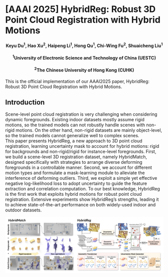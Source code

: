 # [AAAI 2025] HybridReg: Robust 3D Point Cloud Registration with Hybrid Motions

<h4 align = "center">Keyu Du<sup>1</sup>, Hao Xu<sup>2</sup>, Haipeng Li<sup>1</sup>, Hong Qu<sup>1</sup>, Chi-Wing Fu<sup>2</sup>, Shuaicheng Liu<sup>1</sup></h4>
<h4 align = "center"> <sup>1</sup>University of Electronic Science and Technology of China (UESTC)</center></h4>
<h4 align = "center"> <sup>2</sup>The Chinese University of Hong Kong (CUHK)</center></h4>

This is the official implementation of our AAAI2025 paper, HybridReg: Robust 3D Point Cloud Registration with Hybrid Motions.

## Introduction
Scene-level point cloud registration is very challenging when considering dynamic foregrounds. Existing indoor datasets mostly assume rigid motions, so the trained models can not robustly handle scenes with non-rigid motions. On the other hand, non-rigid datasets are mainly object-level, so the trained models cannot generalize well to complex scenes.  
This paper presents HybridReg, a new approach to 3D point cloud registration, learning uncertainty mask to account for hybrid motions: rigid for backgrounds and non-rigid/rigid for
instance-level foregrounds. First, we build a scene-level 3D registration dataset, namely HybridMatch, designed specifically with strategies to arrange diverse deforming foregrounds in a controllable manner. Second, we account for different motion types and formulate a mask-learning module to alleviate the interference of deforming outliers. Third, we exploit a simple yet effective negative log-likelihood loss to adopt uncertainty to guide the feature extraction and correlation computation. To our best knowledge, HybridReg is the first work that exploits hybrid motions for robust point cloud registration. Extensive experiments show HybridReg’s strengths, leading it to achieve state-of-the-art performance on both widely-used indoor and outdoor datasets.

![image text](./assets/pipeline.png)

